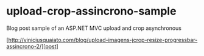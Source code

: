 upload-crop-assincrono-sample
=============================

Blog post sample of an ASP.NET MVC upload and crop asynchronous

[http://viniciusquaiato.com/blog/upload-imagens-jcrop-resize-progressbar-assincrono-2/][post]


[post]:http://viniciusquaiato.com/blog/upload-imagens-jcrop-resize-progressbar-assincrono-2/